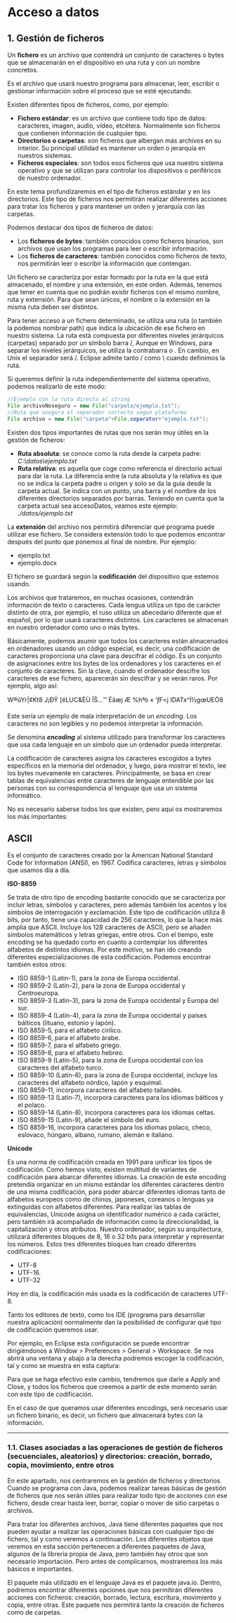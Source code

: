 # Acceso a datos

## 1. Gestión de ficheros

Un **fichero** es un archivo que contendrá un conjunto de caracteres o bytes que se almacenarán en el dispositivo en una ruta y con un nombre concretos.

Es el archivo que usará nuestro programa para almacenar, leer, escribir o gestionar información sobre el proceso que se esté ejecutando.

Existen diferentes tipos de ficheros, como, por ejemplo:

- **Fichero estándar**: es un archivo que contiene todo tipo de datos: caracteres, imagen, audio, vídeo, etcétera. Normalmente son ficheros que contienen información de cualquier tipo.
- **Directorios o carpetas**: son ficheros que albergan más archivos en su interior. Su principal utilidad es mantener un orden o jerarquía en nuestros sistemas.
- **Ficheros especiales**: son todos esos ficheros que usa nuestro sistema operativo y que se utilizan para controlar los dispositivos o periféricos de nuestro ordenador.

En este tema profundizaremos en el tipo de ficheros estándar y en los directorios. Este tipo de ficheros nos permitirán realizar diferentes acciones para tratar los ficheros y para mantener un orden y jerarquía con las carpetas.

Podemos destacar dos tipos de ficheros de datos:
- Los **ficheros de bytes**: también conocidos como ficheros binarios, son archivos que usan los programas para leer o escribir información.
- Los **ficheros de caracteres**: también conocidos como ficheros de texto, nos permitirán leer o escribir la información que contengan.

Un fichero se caracteriza por estar formado por la ruta en la que está almacenado, el nombre y una extensión, en este orden. Además, tenemos que tener en cuenta que no podrán existir ficheros con el mismo nombre, ruta y extensión. Para que sean únicos, el nombre o la extensión en la misma ruta deben ser distintos.

Para tener acceso a un fichero determinado, se utiliza una ruta (o también la podemos nombrar path) que indica la ubicación de ese fichero en nuestro sistema. La ruta está compuesta por diferentes niveles jerárquicos (carpetas) separado por un símbolo barra /, Aunque en Windows, para separar los niveles jerárquicos, se utiliza la contrabarra o \. En cambio, en Unix el separador será /. Eclipse admite tanto / como \ cuando definimos la ruta.

Si queremos definir la ruta independientemente del sistema operativo, podemos realizarlo de este modo:

```java
//Ejemplo con la ruta directa al string
File archivoNoseguro = new File("carpeta/ejemplo.txt");
//Ruta que asegura el separador correcto segun plataforma
File archivo = new File("carpeta"+File.separator+"ejemplo.txt");
```

Existen dos tipos importantes de rutas que nos serán muy útiles en la gestión de ficheros:
- **Ruta absoluta**: se conoce como la ruta desde la carpeta padre: *C:\datos\ejemplo.txt*
- **Ruta relativa**: es aquella que coge como referencia el directorio actual para dar la ruta. La diferencia entre la ruta absoluta y la relativa es que no se indica la carpeta padre u origen y solo se da la guía desde la carpeta actual. Se indica con un punto, una barra y el nombre de los diferentes directorios separados por barras. Teniendo en cuenta que la carpeta actual sea accesoDatos, veamos este ejemplo: *./datos/ejemplo.txt*

La **extensión** del archivo nos permitirá diferenciar qué programa puede utilizar ese fichero. Se considera extensión todo lo que podemos encontrar después del punto que ponemos al final de nombre. Por ejemplo:

- ejemplo.txt
- ejemplo.docx

El fichero se guardará según la **codificación** del dispositivo que estemos usando.

Los archivos que trataremos, en muchas ocasiones, contendrán información de texto o caracteres. Cada lengua utiliza un tipo de carácter distinto de otra, por ejemplo, el ruso utiliza un abecedario diferente que el español, por lo que usará caracteres distintos. Los
caracteres se almacenan en nuestro ordenador como uno o más bytes.

Básicamente, podemos asumir que todos los caracteres están almacenados en ordenadores usando un código especial, es decir, una codificación de caracteres proporciona una clave para descifrar el código. Es un conjunto de asignaciones entre los
bytes de los ordenadores y los caracteres en el conjunto de caracteres. Sin la clave, cuando el ordenador descifre los caracteres de ese fichero, aparecerán sin descifrar y se verán raros. Por ejemplo, algo así:

W®ûYr|¢Kt8 J¡ÐŸ [êLUC&ÈÙ ÎŠ…™ Éâæj Æ %hªò «  ’ƒF<j    IDATx^Ì½gœUEÒ8

Este sería un ejemplo de mala interpretación de un *encoding*. Los caracteres no son legibles y no podemos interpretar la información.

Se denomina ***encoding*** al sistema utilizado para transformar los caracteres que usa cada lenguaje en un símbolo que un ordenador pueda interpretar.

La codificación de caracteres asigna los caracteres escogidos a bytes específicos en la memoria del ordenador, y luego, para mostrar el texto, lee los bytes nuevamente en caracteres. Principalmente, se basa en crear tablas de equivalencias entre caracteres de
lenguaje entendible por las personas con su correspondencia al lenguaje que usa un sistema informático.

No es necesario saberse todos los que existen, pero aquí os mostraremos los más importantes:

**ASCII**
---
Es el conjunto de caracteres creado por la American National Standard Code for Information (ANSI), en 1967. Codifica caracteres, letras y símbolos que usamos día a día.

**ISO-8859**

Se trata de otro tipo de encoding bastante conocido que se caracteriza por incluir letras, símbolos y caracteres, pero además también los acentos y los símbolos de interrogación y exclamación. Este tipo de codificación utiliza 8 bits, por tanto, tiene una capacidad de 256 caracteres, lo que la hace más amplia que ASCII. Incluye los 128 caracteres de ASCII, pero se añaden símbolos matemáticos y letras griegas, entre otros. Con el tiempo, este encoding se ha quedado corto en cuanto a contemplar los diferentes alfabetos de distintos idiomas. Por este motivo, se han ido creando diferentes especializaciones de esta codificación. Podemos encontrar también estos otros:

- ISO 8859-1 (Latin-1), para la zona de Europa occidental.
- ISO 8859-2 (Latin-2), para la zona de Europa occidental y Centroeuropa.
- ISO 8859-3 (Latin-3), para la zona de Europa occidental y Europa del sur.
- ISO 8859-4 (Latin-4), para la zona de Europa occidental y países bálticos (lituano, estonio y lapón).
- ISO 8859-5, para el alfabeto cirílico.
- ISO 8859-6, para el alfabeto árabe.
- ISO 8859-7, para el alfabeto griego.
- ISO 8859-8, para el alfabeto hebreo.
- ISO 8859-9 (Latin-5), para la zona de Europa occidental con los caracteres del alfabeto turco.
- ISO 8859-10 (Latin-6), para la zona de Europa occidental, incluye los caracteres del alfabeto nórdico, lapón y esquimal.
- ISO 8859-11, incorpora caracteres del alfabeto tailandés.
- ISO 8859-13 (Latin-7), incorpora caracteres para los idiomas bálticos y el polaco.
- ISO 8859-14 (Latin-8), incorpora caracteres para los idiomas celtas.
- ISO 8859-15 (Latin-9), añade el símbolo del euro.
- ISO 8859-16, incorpora caracteres para los idiomas polaco, checo, eslovaco, húngaro, albano, rumano, alemán e italiano.

**Unicode**

Es una norma de codificación creada en 1991 para unificar los tipos de codificación.
Como hemos visto, existen multitud de variantes de codificación para abarcar diferentes idiomas. La creación de este encoding pretendía organizar en un mismo estándar los diferentes caracteres dentro de una misma codificación, para poder abarcar diferentes idiomas tanto de alfabetos europeos como de chinos, japoneses, coreanos o lenguas ya extinguidas con alfabetos diferentes. Para realizar las tablas de equivalencias, Unicode asigna un identificador numérico a cada carácter, pero también irá acompañado de información como la direccionalidad, la capitalización y otros atributos. Nuestro ordenador, según su arquitectura, utilizará diferentes bloques de 8, 16 o 32 bits para interpretar y representar los números. Estos tres diferentes bloques han creado diferentes codificaciones:

- UTF-8
- UTF-16.
- UTF-32

Hoy en día, la codificación más usada es la codificación de caracteres UTF-8.

Tanto los editores de texto, como los IDE (programa para desarrollar nuestra aplicación) normalmente dan la posibilidad de configurar qué tipo de codificación queremos usar.

Por ejemplo, en Eclipse esta configuración se puede encontrar dirigiéndonos a Window > Preferences > General > Workspace. Se nos abrirá una ventana y abajo a la derecha podremos escoger la codificación, tal y como se muestra en esta captura:

Para que se haga efectivo este cambio, tendremos que darle a Apply and Close, y todos los ficheros que creemos a partir de este momento serán con este tipo de codificación.

En el caso de que queramos usar diferentes encodings, será necesario usar un fichero binario, es decir, un fichero que almacenará bytes con la información.

---

### 1.1. Clases asociadas a las operaciones de gestión de ficheros (secuenciales, aleatorios) y directorios: creación, borrado, copia, movimiento, entre otros

En este apartado, nos centraremos en la gestión de ficheros y directorios. Cuando se programa con Java, podemos realizar tareas básicas de gestión de ficheros que nos serán útiles para realizar todo tipo de acciones con ese fichero, desde crear hasta leer, borrar, copiar o mover de sitio carpetas o archivos.

Para tratar los diferentes archivos, Java tiene diferentes paquetes que nos pueden ayudar a realizar las operaciones básicas con cualquier tipo de fichero, tal y como veremos a continuación. Los diferentes objetos que veremos en esta sección pertenecen a diferentes paquetes de Java, algunos de la librería propia de Java, pero también hay otros que son necesario importación. Pero antes de complicarnos, mostraremos los más básicos e importantes.

El paquete más utilizado en el lenguaje Java es el paquete java.io. Dentro, podremos encontrar diferentes opciones que nos permitirán diferentes acciones con ficheros: creación, borrado, lectura, escritura, movimiento y copia, entre otras. Este paquete nos permitirá tanto la creación de ficheros como de carpetas.
